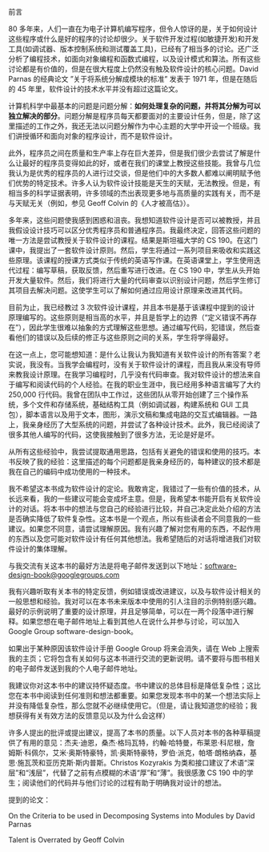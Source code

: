 前言

80 多年来，人们一直在为电子计算机编写程序，但令人惊讶的是，关于如何设计这些程序或什么是好的程序的讨论却很少。关于软件开发过程(如敏捷开发)和开发工具(如调试器、版本控制系统和测试覆盖工具)，已经有了相当多的讨论。还广泛分析了编程技术，如面向对象编程和函数式编程，以及设计模式和算法。所有这些讨论都是有价值的，但是在很大程度上仍然没有触及软件设计的核心问题。David Parnas 的经典论文 ”关于将系统分解成模块的标准” 发表于 1971 年，但是在随后的 45 年里，软件设计的技术水平并没有超过这篇论文。

计算机科学中最基本的问题是问题分解：**如何处理复杂的问题，并将其分解为可以独立解决的部分**。问题分解是程序员每天都要面对的主要设计任务，但是，除了这里描述的工作之外，我还无法以问题分解作为中心主题的大学中开设一个班级。我们讲授循环和面向对象的程序设计，而不是软件设计。

此外，程序员之间在质量和生产率上存在巨大差异，但是我们很少去尝试了解是什么让最好的程序员变得如此的好，或者在我们的课堂上教授这些技能。我曾与几位我认为是优秀的程序员的人进行过交谈，但是他们中的大多数人都难以阐明赋予他们优势的特定技术。许多人认为软件设计技能是天生的天赋，无法教授。但是，有相当多的科学证据表明，许多领域的杰出表现更多地与高质量的实践有关，而不是与天赋无关（例如，参见 Geoff Colvin 的《人才被高估》）。

多年来，这些问题使我感到困惑和沮丧。我想知道软件设计是否可以被教授，并且我假设设计技巧可以区分优秀程序员和普通程序员。我最终决定，回答这些问题的唯一方法是尝试教授关于软件设计的课程。结果是斯坦福大学的 CS 190。在这门课中，我提出了一套软件设计原则。然后，学生将通过一系列项目来吸收和实践这些原理。该课程的授课方式类似于传统的英语写作课。在英语课堂上，学生使用迭代过程：编写草稿，获取反馈，然后重写进行改进。在 CS 190 中，学生从头开始开发大量软件。然后，我们将进行大量的代码审查以识别设计问题，然后学生修订其项目去解决问题。这使学生可以了解如何通过应用设计原理来改进其代码。

目前为止，我已经教过 3 次软件设计课程，并且本书是基于该课程中提到的设计原理编写的。这些原则是相当高的水平，并且是哲学上的边界（“定义错误不再存在”），因此学生很难以抽象的方式理解这些思想。通过编写代码，犯错误，然后查看他们的错误以及后续的修正与这些原则之间的关系，学生将学得最好。

在这一点上，您可能想知道：是什么让我认为我知道有关软件设计的所有答案？老实说，我没有。当我学会编程时，没有关于软件设计的课程，而且我从来没有导师来教我设计原理。在我学习编程时，几乎没有代码审查。我对软件设计的想法来自于编写和阅读代码的个人经验。在我的职业生涯中，我已经用多种语言编写了大约 250,000 行代码。我曾在团队中工作过，这些团队从零开始创建了三个操作系统，多个文件和存储系统，基础结构工具（例如调试器，构建系统和 GUI 工具包），脚本语言以及用于文本，图形，演示文稿和集成电路的交互式编辑器。一路上，我亲身经历了大型系统的问题，并尝试了各种设计技术。此外，我已经阅读了很多其他人编写的代码，这使我接触到了很多方法，无论是好是坏。

从所有这些经验中，我尝试提取通用思路，包括有关避免的错误和使用的技巧。本书反映了我的经验：这里描述的每个问题都是我亲身经历的，每种建议的技术都是我在自己的编码中成功使用的一种技术。

我不希望这本书成为软件设计的定论。我敢肯定，我错过了一些有价值的技术，从长远来看，我的一些建议可能会变成坏主意。但是，我希望本书能开启有关软件设计的对话。将本书中的想法与您自己的经验进行比较，并自己决定此处介绍的方法是否确实降低了软件复杂性。这本书是一个观点，所以有些读者会不同意我的一些建议。如果您不同意，请尝试理解原因。我有兴趣了解对您有用的东西，不起作用的东西以及您可能对软件设计有任何其他想法。我希望随后的对话将增进我们对软件设计的集体理解。

与我交流有关这本书的最好方法是将电子邮件发送到以下地址：software-design-book@googlegroups.com

我有兴趣听取有关本书的特定反馈，例如错误或改进建议，以及与软件设计相关的一般思想和经验。我对可以在本书未来版本中使用的引人注目的示例特别感兴趣。最好的示例说明了重要的设计原理，并且足够简单，可以在一两个段落中进行解释。如果您想在电子邮件地址上看到其他人在说什么并参与讨论，可以加入 Google Group software-design-book。

如果出于某种原因该软件设计手册 Google Group 将来会消失，请在 Web 上搜索我的主页；它将包含有关如何与这本书进行交流的更新说明。请不要将与图书相关的电子邮件发送到我的个人电子邮件地址。

我建议你对这本书中的建议持怀疑态度。书中建议的总体目标是降低复杂性；这比您在本书中阅读到任何准则和想法都重要。如果您发现本书中的某一个想法实际上并没有降低复杂性，那么您就不必继续使用它。（但是，请让我知道您的经验；我想获得有关有效方法的反馈意见以及为什么会这样）

许多人提出的批评或提出建议，提高了本书的质量。以下人员对本书的各种草稿提供了有用的意见：杰夫·迪恩，桑杰·格玛瓦特，约翰·哈特曼，布莱恩·科尼根，詹姆斯·科佩尔，艾米·奥斯特豪特，凯·奥斯特豪特，罗伯·派克，帕塔·朗格纳森，基思·施瓦茨和亚历克斯·斯内普斯。Christos Kozyrakis 为类和接口建议了术语“深层”和“浅层”，代替了之前有点模糊的术语“厚”和“薄”。我很感激 CS 190 中的学生；阅读他们的代码并与他们讨论的过程有助于明确我对设计的想法。

提到的论文：

On the Criteria to be used in Decomposing Systems into Modules by David Parnas

 Talent is Overrated by Geoff Colvin